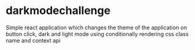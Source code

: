 # darkmodechallenge
Simple react application which changes the theme of the application on button click, dark and light mode using conditionally rendering css class name and context api
